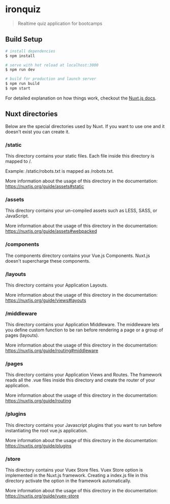 # ironquiz

> Realtime quiz application for bootcamps

## Build Setup

``` bash
# install dependencies
$ npm install

# serve with hot reload at localhost:3000
$ npm run dev

# build for production and launch server
$ npm run build
$ npm start
```

For detailed explanation on how things work, checkout the [Nuxt.js docs](https://github.com/nuxt/nuxt.js).

## Nuxt directories

Below are the special directories used by Nuxt.
If you want to use one and it doesn't exist you can create it.

### /static

This directory contains your static files.
Each file inside this directory is mapped to /.

Example: /static/robots.txt is mapped as /robots.txt.

More information about the usage of this directory in the documentation:
https://nuxtjs.org/guide/assets#static

### /assets

This directory contains your un-compiled assets such as LESS, SASS, or JavaScript.

More information about the usage of this directory in the documentation:
https://nuxtjs.org/guide/assets#webpacked

### /components

The components directory contains your Vue.js Components.
Nuxt.js doesn't supercharge these components.

### /layouts

This directory contains your Application Layouts.

More information about the usage of this directory in the documentation:
https://nuxtjs.org/guide/views#layouts

### /middleware

This directory contains your Application Middleware.
The middleware lets you define custom function to be ran before rendering a page or a group of pages (layouts).

More information about the usage of this directory in the documentation:
https://nuxtjs.org/guide/routing#middleware

### /pages

This directory contains your Application Views and Routes.
The framework reads all the .vue files inside this directory and create the router of your application.

More information about the usage of this directory in the documentation:
https://nuxtjs.org/guide/routing

### /plugins

This directory contains your Javascript plugins that you want to run before instantiating the root vue.js application.

More information about the usage of this directory in the documentation:
https://nuxtjs.org/guide/plugins

### /store

This directory contains your Vuex Store files.
Vuex Store option is implemented in the Nuxt.js framework.
Creating a index.js file in this directory activate the option in the framework automatically.

More information about the usage of this directory in the documentation:
https://nuxtjs.org/guide/vuex-store
